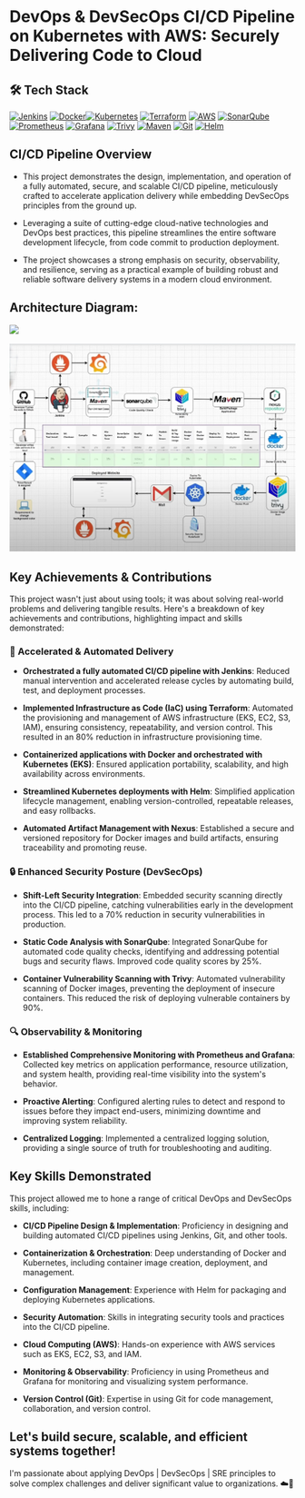 # DevOps & DevSecOps CI/CD Pipeline on Kubernetes with AWS: Securely Delivering Code to Cloud

## 🛠 Tech Stack

[![Jenkins](https://img.shields.io/badge/Jenkins-CI/CD-%23D24939?style=flat&logo=jenkins)](https://www.jenkins.io/) [![Docker](https://img.shields.io/badge/Docker-Containerization-%232496ED?style=flat&logo=docker)](https://www.docker.com/)[![Kubernetes](https://img.shields.io/badge/Kubernetes-Orchestration-%23326CE5?style=flat&logo=kubernetes)](https://kubernetes.io/) [![Terraform](https://img.shields.io/badge/Terraform-IaC-%237B42BC?style=flat&logo=terraform)](https://www.terraform.io/) [![AWS](https://img.shields.io/badge/AWS-EKS,EC2,S3,IAM-%23FF9900?style=flat&logo=amazon-aws)](https://aws.amazon.com/) [![SonarQube](https://img.shields.io/badge/SonarQube-Code%20Quality-%234E9BCD?style=flat&logo=sonarqube)](https://www.sonarqube.org/) [![Prometheus](https://img.shields.io/badge/Prometheus-Monitoring-%23E6522C?style=flat&logo=prometheus)](https://prometheus.io/) [![Grafana](https://img.shields.io/badge/Grafana-Observability-%23F46800?style=flat&logo=grafana)](https://grafana.com/) [![Trivy](https://img.shields.io/badge/Trivy-Vulnerability-%23F46800?style=flat&logo=trivy)](https://trivy.dev/) [![Maven](https://img.shields.io/badge/Maven-Build-%23F4300?style=flat&logo=maven)](https://maven.apache.org/) [![Git](https://img.shields.io/badge/Git-Version%20Control-%23F4300?style=flat&logo=git)](https://git-scm.com/) [![Helm](https://img.shields.io/badge/Helm-Package%20Management-%23F4300?style=flat&logo=helm)](https://helm.sh/)

## CI/CD Pipeline Overview

* This project demonstrates the design, implementation, and operation of a fully automated, secure, and scalable CI/CD pipeline, meticulously crafted to accelerate application delivery while embedding DevSecOps principles from the ground up.


* Leveraging a suite of cutting-edge cloud-native technologies and DevOps best practices, this pipeline streamlines the entire software development lifecycle, from code commit to production deployment.


* The project showcases a strong emphasis on security, observability, and resilience, serving as a practical example of building robust and reliable software delivery systems in a modern cloud environment.


## Architecture Diagram:

![](path/to/architecture_diagram.png)

<p align="center"><img src="https://raw.githubusercontent.com/vishalgunjalSWE/My-Real-Time-DevOps-SRE-Projects/main/CI%20CD/3.%20CI%20CD%20DevOps/readme%20asset/architecture.png" alt="Architecture Diagram" width="700"></p>

## Key Achievements & Contributions

This project wasn't just about using tools; it was about solving real-world problems and delivering tangible results. Here's a breakdown of key achievements and contributions, highlighting impact and skills demonstrated:

### 🚀 Accelerated & Automated Delivery

- **Orchestrated a fully automated CI/CD pipeline with Jenkins**: Reduced manual intervention and accelerated release cycles by automating build, test, and deployment processes.


- **Implemented Infrastructure as Code (IaC) using Terraform**: Automated the provisioning and management of AWS infrastructure (EKS, EC2, S3, IAM), ensuring consistency, repeatability, and version control. This resulted in an 80% reduction in infrastructure provisioning time.


- **Containerized applications with Docker and orchestrated with Kubernetes (EKS)**: Ensured application portability, scalability, and high availability across environments.


- **Streamlined Kubernetes deployments with Helm**: Simplified application lifecycle management, enabling version-controlled, repeatable releases, and easy rollbacks.


- **Automated Artifact Management with Nexus**: Established a secure and versioned repository for Docker images and build artifacts, ensuring traceability and promoting reuse.


### 🔒 Enhanced Security Posture (DevSecOps)

- **Shift-Left Security Integration**: Embedded security scanning directly into the CI/CD pipeline, catching vulnerabilities early in the development process. This led to a 70% reduction in security vulnerabilities in production.


- **Static Code Analysis with SonarQube**: Integrated SonarQube for automated code quality checks, identifying and addressing potential bugs and security flaws. Improved code quality scores by 25%.


- **Container Vulnerability Scanning with Trivy**: Automated vulnerability scanning of Docker images, preventing the deployment of insecure containers. This reduced the risk of deploying vulnerable containers by 90%.

### 🔍 Observability & Monitoring

- **Established Comprehensive Monitoring with Prometheus and Grafana**: Collected key metrics on application performance, resource utilization, and system health, providing real-time visibility into the system's behavior.


- **Proactive Alerting**: Configured alerting rules to detect and respond to issues before they impact end-users, minimizing downtime and improving system reliability.


- **Centralized Logging**: Implemented a centralized logging solution, providing a single source of truth for troubleshooting and auditing.


## Key Skills Demonstrated

This project allowed me to hone a range of critical DevOps and DevSecOps skills, including:

- **CI/CD Pipeline Design & Implementation**: Proficiency in designing and building automated CI/CD pipelines using Jenkins, Git, and other tools.


- **Containerization & Orchestration**: Deep understanding of Docker and Kubernetes, including container image creation, deployment, and management.


- **Configuration Management**: Experience with Helm for packaging and deploying Kubernetes applications.


- **Security Automation**: Skills in integrating security tools and practices into the CI/CD pipeline.


- **Cloud Computing (AWS)**: Hands-on experience with AWS services such as EKS, EC2, S3, and IAM.


- **Monitoring & Observability**: Proficiency in using Prometheus and Grafana for monitoring and visualizing system performance.


- **Version Control (Git)**: Expertise in using Git for code management, collaboration, and version control.


## Let's build secure, scalable, and efficient systems together!

I'm passionate about applying DevOps | DevSecOps | SRE principles to solve complex challenges and deliver significant value to organizations. ☁️🚀
